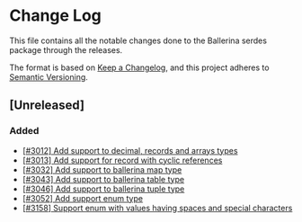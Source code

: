 # Change Log
This file contains all the notable changes done to the Ballerina serdes package through the releases.

The format is based on [Keep a Changelog](https://keepachangelog.com/en/1.0.0/), and this project adheres to
[Semantic Versioning](https://semver.org/spec/v2.0.0.html).

## [Unreleased]

### Added

- [[#3012] Add support to decimal, records and arrays types](https://github.com/ballerina-platform/ballerina-standard-library/issues/3012)
- [[#3013] Add support for record with cyclic references](https://github.com/ballerina-platform/ballerina-standard-library/issues/3013)
- [[#3032] Add support to ballerina map type](https://github.com/ballerina-platform/ballerina-standard-library/issues/3032)
- [[#3043] Add support to ballerina table type](https://github.com/ballerina-platform/ballerina-standard-library/issues/3043)
- [[#3046] Add support to ballerina tuple type](https://github.com/ballerina-platform/ballerina-standard-library/issues/3046)
- [[#3052] Add support enum type](https://github.com/ballerina-platform/ballerina-standard-library/issues/3052)
- [[#3158] Support enum with values having spaces and special characters](https://github.com/ballerina-platform/ballerina-standard-library/issues/3158)
